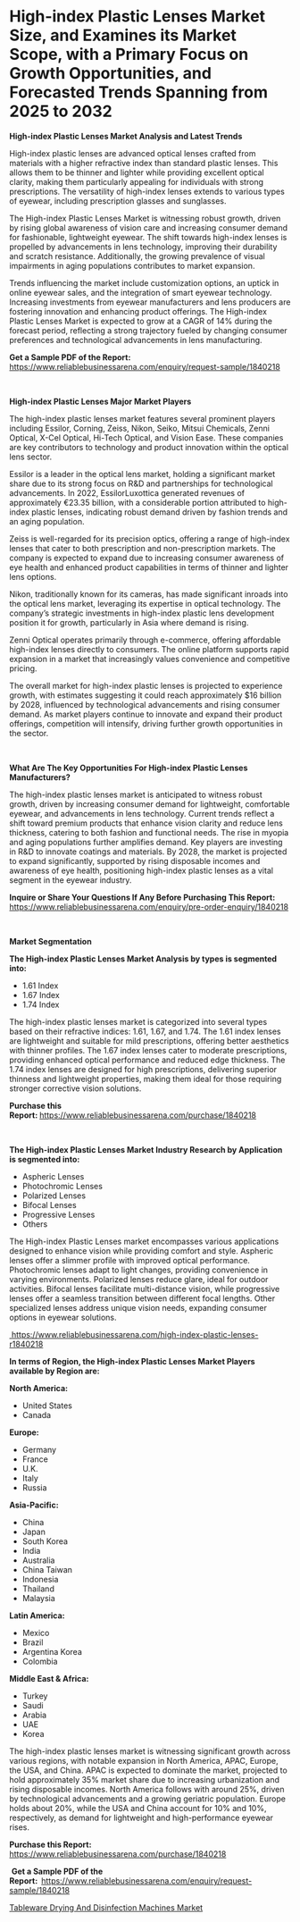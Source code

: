 <p><h1>High-index Plastic Lenses Market Size, and Examines its Market Scope, with a Primary Focus on Growth Opportunities, and Forecasted Trends Spanning from 2025 to 2032</h1></p><p><strong>High-index Plastic Lenses Market Analysis and Latest Trends</strong></p>
<p><p>High-index plastic lenses are advanced optical lenses crafted from materials with a higher refractive index than standard plastic lenses. This allows them to be thinner and lighter while providing excellent optical clarity, making them particularly appealing for individuals with strong prescriptions. The versatility of high-index lenses extends to various types of eyewear, including prescription glasses and sunglasses.</p><p>The High-index Plastic Lenses Market is witnessing robust growth, driven by rising global awareness of vision care and increasing consumer demand for fashionable, lightweight eyewear. The shift towards high-index lenses is propelled by advancements in lens technology, improving their durability and scratch resistance. Additionally, the growing prevalence of visual impairments in aging populations contributes to market expansion.</p><p>Trends influencing the market include customization options, an uptick in online eyewear sales, and the integration of smart eyewear technology. Increasing investments from eyewear manufacturers and lens producers are fostering innovation and enhancing product offerings. The High-index Plastic Lenses Market is expected to grow at a CAGR of 14% during the forecast period, reflecting a strong trajectory fueled by changing consumer preferences and technological advancements in lens manufacturing.</p></p>
<p><strong>Get a Sample PDF of the Report:&nbsp;</strong> <a href="https://www.reliablebusinessarena.com/enquiry/request-sample/1840218?utm_campaign=1841&utm_medium=2&utm_source=Github&utm_content=ia&utm_term=10022025&utm_id=high-index-plastic-lenses">https://www.reliablebusinessarena.com/enquiry/request-sample/1840218</a></p>
<p>&nbsp;</p>
<p><strong>High-index Plastic Lenses Major Market Players</strong></p>
<p><p>The high-index plastic lenses market features several prominent players including Essilor, Corning, Zeiss, Nikon, Seiko, Mitsui Chemicals, Zenni Optical, X-Cel Optical, Hi-Tech Optical, and Vision Ease. These companies are key contributors to technology and product innovation within the optical lens sector. </p><p>Essilor is a leader in the optical lens market, holding a significant market share due to its strong focus on R&D and partnerships for technological advancements. In 2022, EssilorLuxottica generated revenues of approximately €23.35 billion, with a considerable portion attributed to high-index plastic lenses, indicating robust demand driven by fashion trends and an aging population.</p><p>Zeiss is well-regarded for its precision optics, offering a range of high-index lenses that cater to both prescription and non-prescription markets. The company is expected to expand due to increasing consumer awareness of eye health and enhanced product capabilities in terms of thinner and lighter lens options.</p><p>Nikon, traditionally known for its cameras, has made significant inroads into the optical lens market, leveraging its expertise in optical technology. The company’s strategic investments in high-index plastic lens development position it for growth, particularly in Asia where demand is rising.</p><p>Zenni Optical operates primarily through e-commerce, offering affordable high-index lenses directly to consumers. The online platform supports rapid expansion in a market that increasingly values convenience and competitive pricing.</p><p>The overall market for high-index plastic lenses is projected to experience growth, with estimates suggesting it could reach approximately $16 billion by 2028, influenced by technological advancements and rising consumer demand. As market players continue to innovate and expand their product offerings, competition will intensify, driving further growth opportunities in the sector.</p></p>
<p>&nbsp;</p>
<p><strong>What Are The Key Opportunities For High-index Plastic Lenses Manufacturers?</strong></p>
<p><p>The high-index plastic lenses market is anticipated to witness robust growth, driven by increasing consumer demand for lightweight, comfortable eyewear, and advancements in lens technology. Current trends reflect a shift toward premium products that enhance vision clarity and reduce lens thickness, catering to both fashion and functional needs. The rise in myopia and aging populations further amplifies demand. Key players are investing in R&D to innovate coatings and materials. By 2028, the market is projected to expand significantly, supported by rising disposable incomes and awareness of eye health, positioning high-index plastic lenses as a vital segment in the eyewear industry.</p></p>
<p><strong>Inquire or Share Your Questions If Any Before Purchasing This Report:</strong> <a href="https://www.reliablebusinessarena.com/enquiry/pre-order-enquiry/1840218?utm_campaign=1841&utm_medium=2&utm_source=Github&utm_content=ia&utm_term=10022025&utm_id=high-index-plastic-lenses">https://www.reliablebusinessarena.com/enquiry/pre-order-enquiry/1840218</a></p>
<p>&nbsp;</p>
<p><strong>Market Segmentation</strong></p>
<p><strong>The High-index Plastic Lenses Market Analysis by types is segmented into:</strong></p>
<p><ul><li>1.61 Index</li><li>1.67 Index</li><li>1.74 Index</li></ul></p>
<p><p>The high-index plastic lenses market is categorized into several types based on their refractive indices: 1.61, 1.67, and 1.74. The 1.61 index lenses are lightweight and suitable for mild prescriptions, offering better aesthetics with thinner profiles. The 1.67 index lenses cater to moderate prescriptions, providing enhanced optical performance and reduced edge thickness. The 1.74 index lenses are designed for high prescriptions, delivering superior thinness and lightweight properties, making them ideal for those requiring stronger corrective vision solutions.</p></p>
<p><strong>Purchase this Report:&nbsp;</strong><a href="https://www.reliablebusinessarena.com/purchase/1840218?utm_campaign=1841&utm_medium=2&utm_source=Github&utm_content=ia&utm_term=10022025&utm_id=high-index-plastic-lenses">https://www.reliablebusinessarena.com/purchase/1840218</a></p>
<p>&nbsp;</p>
<p><strong>The High-index Plastic Lenses Market Industry Research by Application is segmented into:</strong></p>
<p><ul><li>Aspheric Lenses</li><li>Photochromic Lenses</li><li>Polarized Lenses</li><li>Bifocal Lenses</li><li>Progressive Lenses</li><li>Others</li></ul></p>
<p><p>The High-index Plastic Lenses market encompasses various applications designed to enhance vision while providing comfort and style. Aspheric lenses offer a slimmer profile with improved optical performance. Photochromic lenses adapt to light changes, providing convenience in varying environments. Polarized lenses reduce glare, ideal for outdoor activities. Bifocal lenses facilitate multi-distance vision, while progressive lenses offer a seamless transition between different focal lengths. Other specialized lenses address unique vision needs, expanding consumer options in eyewear solutions.</p></p>
<p><a href="https://www.reliablebusinessarena.com/high-index-plastic-lenses-r1840218?utm_campaign=1841&utm_medium=2&utm_source=Github&utm_content=ia&utm_term=10022025&utm_id=high-index-plastic-lenses">&nbsp;https://www.reliablebusinessarena.com/high-index-plastic-lenses-r1840218</a></p>
<p><strong>In terms of Region, the High-index Plastic Lenses Market Players available by Region are:</strong></p>
<p>
    <p> <strong> North America: </strong>
        <ul>
            <li>United States</li>
            <li>Canada</li>
        </ul>
        </p> 
    <p> <strong> Europe: </strong>
        <ul>
            <li>Germany</li>
            <li>France</li>
            <li>U.K.</li>
            <li>Italy</li>
            <li>Russia</li>
        </ul>
        </p> 
    <p> <strong> Asia-Pacific: </strong>
        <ul>
            <li>China</li>
            <li>Japan</li>
            <li>South Korea</li>
            <li>India</li>
            <li>Australia</li>
            <li>China Taiwan</li>
            <li>Indonesia</li>
            <li>Thailand</li>
            <li>Malaysia</li>
        </ul>
        </p> 
    <p> <strong> Latin America: </strong>
        <ul>
            <li>Mexico</li>
            <li>Brazil</li>
            <li>Argentina Korea</li>
            <li>Colombia</li>
        </ul>
        </p> 
    <p> <strong> Middle East & Africa: </strong>
        <ul>
            <li>Turkey</li>
            <li>Saudi</li>
            <li>Arabia</li>
            <li>UAE</li>
            <li>Korea</li>
        </ul>
    </p>
    </p>
<p><p>The high-index plastic lenses market is witnessing significant growth across various regions, with notable expansion in North America, APAC, Europe, the USA, and China. APAC is expected to dominate the market, projected to hold approximately 35% market share due to increasing urbanization and rising disposable incomes. North America follows with around 25%, driven by technological advancements and a growing geriatric population. Europe holds about 20%, while the USA and China account for 10% and 10%, respectively, as demand for lightweight and high-performance eyewear rises.</p></p>
<p><strong>Purchase this Report: </strong><a href="https://www.reliablebusinessarena.com/purchase/1840218?utm_campaign=1841&utm_medium=2&utm_source=Github&utm_content=ia&utm_term=10022025&utm_id=high-index-plastic-lenses">https://www.reliablebusinessarena.com/purchase/1840218</a></p>
<p>&nbsp;<strong>Get a Sample PDF of the Report:&nbsp;&nbsp;</strong><a href="https://www.reliablebusinessarena.com/enquiry/request-sample/1840218?utm_campaign=1841&utm_medium=2&utm_source=Github&utm_content=ia&utm_term=10022025&utm_id=high-index-plastic-lenses">https://www.reliablebusinessarena.com/enquiry/request-sample/1840218</a></p>
<p><strong></strong></p>
<p><p><a href="https://github.com/julyju69/Market-Research-Report-List-6/blob/main/tableware-drying-and-disinfection-machines-market.md?utm_campaign=1841&utm_medium=2&utm_source=Github&utm_content=ia&utm_term=10022025&utm_id=high-index-plastic-lenses">Tableware Drying And Disinfection Machines Market</a></p></p>